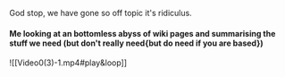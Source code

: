 God stop, we have gone so off topic it's ridiculus.
#### Me looking at an bottomless abyss of wiki pages and summarising the stuff we need (but don't really need{but do need if you are based})
![[Video0(3)-1.mp4#play&loop]]